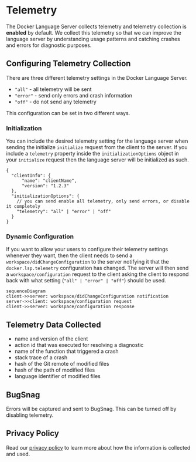 # Telemetry

The Docker Language Server collects telemetry and telemetry collection is **enabled** by default. We collect this telemetry so that we can improve the language server by understanding usage patterns and catching crashes and errors for diagnostic purposes.

## Configuring Telemetry Collection

There are three different telemetry settings in the Docker Language Server.

- `"all"` - all telemetry will be sent
- `"error"` - send only errors and crash information
- `"off"` - do not send any telemetry

This configuration can be set in two different ways.

### Initialization

You can include the desired telemetry setting for the language server when sending the initialize `initialize` request from the client to the server. If you include a `telemetry` property inside the `initializationOptions` object in your `initialize` request then the language server will be initialized as such.

```JSONC
{
  "clientInfo": {
      "name": "clientName",
      "version": "1.2.3"
  },
  "initializationOptions": {
    // you can send enable all telemetry, only send errors, or disable it completely
    "telemetry": "all" | "error" | "off"
  }
}
```

### Dynamic Configuration

If you want to allow your users to configure their telemetry settings whenever they want, then the client needs to send a `workspace/didChangeConfiguration` to the server notifying it that the `docker.lsp.telemetry` configuration has changed. The server will then send a `workspace/configuration` request to the client asking the client to respond back with what setting (`"all" | "error" | "off"`) should be used.

```mermaid
sequenceDiagram
client->>server: workspace/didChangeConfiguration notification
server->>client: workspace/configuration request
client->>server: workspace/configuration response
```

## Telemetry Data Collected

- name and version of the client
- action id that was executed for resolving a diagnostic
- name of the function that triggered a crash
- stack trace of a crash
- hash of the Git remote of modified files
- hash of the path of modified files
- language identifier of modified files

## BugSnag

Errors will be captured and sent to BugSnag. This can be turned off by disabling telemetry.

## Privacy Policy

Read our [privacy policy](https://www.docker.com/legal/docker-privacy-policy/) to learn more about how the information is collected and used.
